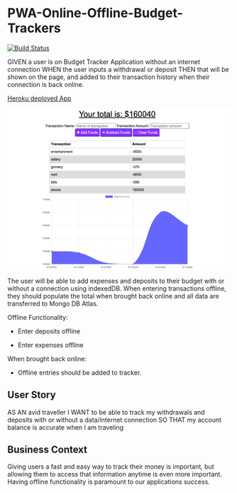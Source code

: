 # PWA-Online-Offline-Budget-Trackers

[![Build Status](https://img.shields.io/badge/Project%20title-PWA--Online--Offline--Budget--Trackers-red)](https://img.shields.io/badge/Project%20title-PWA--Online--Offline--Budget--Trackers-red)

GIVEN a user is on Budget Tracker Application without an internet connection
WHEN the user inputs a withdrawal or deposit
THEN that will be shown on the page, and added to their transaction history when their connection is back online.

[Heroku deployed App](https://floating-castle-47147.herokuapp.com/)



![Image](./public/assets/budgetTracker.png)


The user will be able to add expenses and deposits to their budget with or without a connection using indexedDB. When entering transactions offline, they should populate the total when brought back online and all data are transferred to Mongo DB Atlas.

Offline Functionality:

  * Enter deposits offline

  * Enter expenses offline

When brought back online:

  * Offline entries should be added to tracker.

## User Story
AS AN avid traveller
I WANT to be able to track my withdrawals and deposits with or without a data/internet connection
SO THAT my account balance is accurate when I am traveling

## Business Context

Giving users a fast and easy way to track their money is important, but allowing them to access that information anytime is even more important. Having offline functionality is paramount to our applications success.




